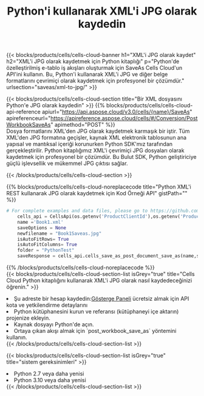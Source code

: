 ﻿---
title:  Python'i kullanarak XML'i JPG olarak kaydedin
description:  XML formatındaki dosyayı JPG formatındaki dosya olarak kaydetmek için Python için Aspose.Cells Cloud SDK'yı kullanma.
kwords: Excel, Save XML as JPG, REST, Python
howto: How to save XML as JPG using Aspose.Cells Cloud Python library.
---
{{< blocks/products/cells/cells-cloud-banner h1="XML\'i JPG olarak kaydet" h2="XML\'i JPG olarak kaydetmek için Python kitaplığı" p="Python\'de özelleştirilmiş e-tablo iş akışları oluşturmak için SaveAs Cells Cloud\'un API\'ini kullanın. Bu, Python\'i kullanarak XML\'i JPG ve diğer belge formatlarını çevrimiçi olarak kaydetmek için profesyonel bir çözümdür." urlsection="saveas/xml-to-jpg/" >}}

{{< blocks/products/cells/cells-cloud-section title="Bir XML dosyasını Python\'e JPG olarak kaydedin" >}}
{{% blocks/products/cells/cells-cloud-api-reference apiurl="https://api.aspose.cloud/v3.0/cells/{name}/SaveAs" apireferenceurl="https://apireference.aspose.cloud/cells/#/Conversion/PostWorkbookSaveAs" apimethod="POST" %}}
<br/>
Dosya formatlarını XML'den JPG olarak kaydetmek karmaşık bir iştir. Tüm XML'den JPG formatına geçişler, kaynak XML elektronik tablosunun ana yapısal ve mantıksal içeriği korunurken Python SDK'mız tarafından gerçekleştirilir. Python kitaplığımız XML'i çevrimiçi JPG dosyaları olarak kaydetmek için profesyonel bir çözümdür. Bu Bulut SDK, Python geliştiriciye güçlü işlevsellik ve mükemmel JPG çıktısı sağlar.

{{< /blocks/products/cells/cells-cloud-section >}}

{{% blocks/products/cells/cells-cloud-noreplacecode title="Python XML\'i REST kullanarak JPG olarak kaydetmek için Kod Örneği API" gistPath="" %}}
  
```python
# For complete examples and data files, please go to https://github.com/aspose-cells-cloud/aspose-cells-cloud-python/
    cells_api = CellsApi(os.getenv('ProductClientId'),os.getenv('ProductClientSecret'))
    name ='Book1.xml'    
    saveOptions = None
    newfilename = "Book1Saveas.jpg"
    isAutoFitRows= True
    isAutoFitColumns= True
    folder = "PythonTest"
    saveResponse = cells_api.cells_save_as_post_document_save_as(name,save_options=saveOptions, newfilename=(folder +'/' + newfilename),folder=folder)
```
  
{{% /blocks/products/cells/cells-cloud-noreplacecode %}}
<br/>
{{< blocks/products/cells/cells-cloud-section-list isGrey="true" title="Cells Cloud Python kitaplığını kullanarak XML\'i JPG olarak nasıl kaydedeceğinizi öğrenin." >}}
<li> Şu adreste bir hesap kaydedin:<a href="https://dashboard.aspose.cloud/">Gösterge Paneli</a> ücretsiz almak için API kota ve yetkilendirme detaylarını</li>
<li>Python kütüphanesini kurun ve referansı (kütüphaneyi içe aktarın) projenize ekleyin.</li>
<li>Kaynak dosyayı Python'de açın.</li>
<li>Ortaya çıkan akışı almak için `post_workbook_save_as` yöntemini kullanın.</li>
{{< /blocks/products/cells/cells-cloud-section-list >}}

{{< blocks/products/cells/cells-cloud-section-list isGrey="true" title="sistem gereksinimleri" >}}
<li>Python 2.7 veya daha yenisi</li>
<li>Python 3.10 veya daha yenisi</li>
{{< /blocks/products/cells/cells-cloud-section-list >}}
